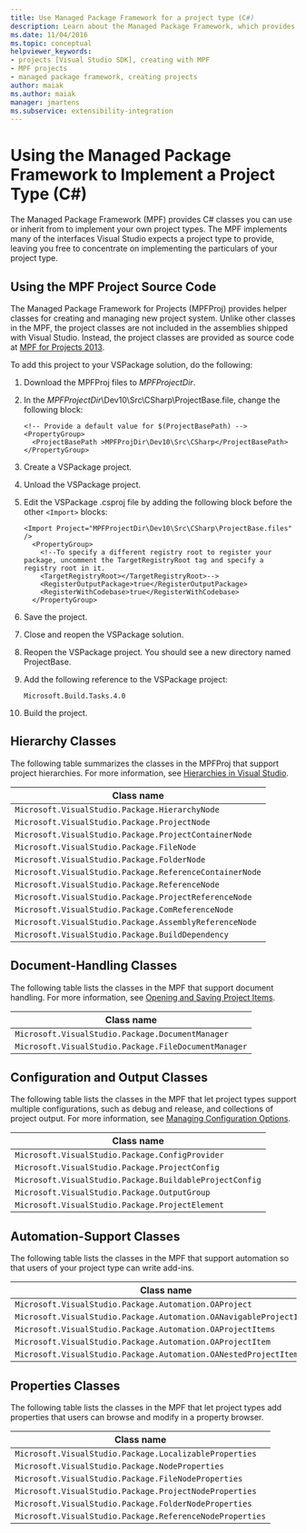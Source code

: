```yaml
---
title: Use Managed Package Framework for a project type (C#)
description: Learn about the Managed Package Framework, which provides .NET classes you can use or inherit from to implement your own project types.
ms.date: 11/04/2016
ms.topic: conceptual
helpviewer_keywords:
- projects [Visual Studio SDK], creating with MPF
- MPF projects
- managed package framework, creating projects
author: maiak
ms.author: maiak
manager: jmartens
ms.subservice: extensibility-integration
---
```

# Using the Managed Package Framework to Implement a Project Type (C#)

The Managed Package Framework (MPF) provides C# classes you can use or inherit from to implement your own project types. The MPF implements many of the interfaces Visual Studio expects a project type to provide, leaving you free to concentrate on implementing the particulars of your project type.

## Using the MPF Project Source Code
The Managed Package Framework for Projects (MPFProj) provides helper classes for creating and managing new project system. Unlike other classes in the MPF, the project classes are not included in the assemblies shipped with Visual Studio. Instead, the project classes are provided as source code at [MPF for Projects 2013](https://github.com/tunnelvisionlabs/MPFProj10).

To add this project to your VSPackage solution, do the following:

1. Download the MPFProj files to *MPFProjectDir*.

2. In the *MPFProjectDir*\Dev10\Src\CSharp\ProjectBase.file, change the following block:

   ```
   <!-- Provide a default value for $(ProjectBasePath) -->
   <PropertyGroup>
     <ProjectBasePath >MPFProjDir\Dev10\Src\CSharp</ProjectBasePath>
   </PropertyGroup>
   ```

3. Create a VSPackage project.

4. Unload the VSPackage project.

5. Edit the VSPackage .csproj file by adding the following block before the other `<Import>` blocks:

   ```
   <Import Project="MPFProjectDir\Dev10\Src\CSharp\ProjectBase.files" />
     <PropertyGroup>
       <!--To specify a different registry root to register your package, uncomment the TargetRegistryRoot tag and specify a registry root in it.
       <TargetRegistryRoot></TargetRegistryRoot>-->
       <RegisterOutputPackage>true</RegisterOutputPackage>
       <RegisterWithCodebase>true</RegisterWithCodebase>
     </PropertyGroup>
   ```

6. Save the project.

7. Close and reopen the VSPackage solution.

8. Reopen the VSPackage project. You should see a new directory named ProjectBase.

9. Add the following reference to the VSPackage project:

   ```
   Microsoft.Build.Tasks.4.0
   ```

10. Build the project.

## Hierarchy Classes
The following table summarizes the classes in the MPFProj that support project hierarchies. For more information, see [Hierarchies in Visual Studio](../../extensibility/internals/hierarchies-in-visual-studio.md).

|Class name|
|----------------|
|`Microsoft.VisualStudio.Package.HierarchyNode`|
|`Microsoft.VisualStudio.Package.ProjectNode`|
|`Microsoft.VisualStudio.Package.ProjectContainerNode`|
|`Microsoft.VisualStudio.Package.FileNode`|
|`Microsoft.VisualStudio.Package.FolderNode`|
|`Microsoft.VisualStudio.Package.ReferenceContainerNode`|
|`Microsoft.VisualStudio.Package.ReferenceNode`|
|`Microsoft.VisualStudio.Package.ProjectReferenceNode`|
|`Microsoft.VisualStudio.Package.ComReferenceNode`|
|`Microsoft.VisualStudio.Package.AssemblyReferenceNode`|
|`Microsoft.VisualStudio.Package.BuildDependency`|

## Document-Handling Classes
The following table lists the classes in the MPF that support document handling. For more information, see [Opening and Saving Project Items](../../extensibility/internals/opening-and-saving-project-items.md).

|Class name|
|----------------|
|`Microsoft.VisualStudio.Package.DocumentManager`|
|`Microsoft.VisualStudio.Package.FileDocumentManager`|

## Configuration and Output Classes
The following table lists the classes in the MPF that let project types support multiple configurations, such as debug and release, and collections of project output. For more information, see [Managing Configuration Options](../../extensibility/internals/managing-configuration-options.md).

|Class name|
|----------------|
|`Microsoft.VisualStudio.Package.ConfigProvider`|
|`Microsoft.VisualStudio.Package.ProjectConfig`|
|`Microsoft.VisualStudio.Package.BuildableProjectConfig`|
|`Microsoft.VisualStudio.Package.OutputGroup`|
|`Microsoft.VisualStudio.Package.ProjectElement`|

## Automation-Support Classes
The following table lists the classes in the MPF that support automation so that users of your project type can write add-ins.

|Class name|
|----------------|
|`Microsoft.VisualStudio.Package.Automation.OAProject`|
|`Microsoft.VisualStudio.Package.Automation.OANavigableProjectItems`|
|`Microsoft.VisualStudio.Package.Automation.OAProjectItems`|
|`Microsoft.VisualStudio.Package.Automation.OAProjectItem`|
|`Microsoft.VisualStudio.Package.Automation.OANestedProjectItem`|

## Properties Classes
The following table lists the classes in the MPF that let project types add properties that users can browse and modify in a property browser.

|Class name|
|----------------|
|`Microsoft.VisualStudio.Package.LocalizableProperties`|
|`Microsoft.VisualStudio.Package.NodeProperties`|
|`Microsoft.VisualStudio.Package.FileNodeProperties`|
|`Microsoft.VisualStudio.Package.ProjectNodeProperties`|
|`Microsoft.VisualStudio.Package.FolderNodeProperties`|
|`Microsoft.VisualStudio.Package.ReferenceNodeProperties`|
